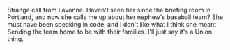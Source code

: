 Strange call from Lavonne. Haven't seen her since the briefing
room in Portland, and now she calls me up about her nephew's
baseball team? She must have been speaking in code, and I
don't like what I think she meant. Sending the team home to 
be with their families. I'll just say it's a Union thing.